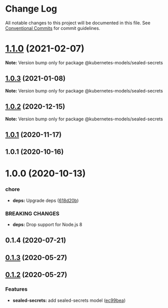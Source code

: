 # Change Log

All notable changes to this project will be documented in this file.
See [Conventional Commits](https://conventionalcommits.org) for commit guidelines.

# [1.1.0](https://github.com/tommy351/kubernetes-models-ts/compare/@kubernetes-models/sealed-secrets@1.0.3...@kubernetes-models/sealed-secrets@1.1.0) (2021-02-07)

**Note:** Version bump only for package @kubernetes-models/sealed-secrets





## [1.0.3](https://github.com/tommy351/kubernetes-models-ts/compare/@kubernetes-models/sealed-secrets@1.0.2...@kubernetes-models/sealed-secrets@1.0.3) (2021-01-08)

**Note:** Version bump only for package @kubernetes-models/sealed-secrets





## [1.0.2](https://github.com/tommy351/kubernetes-models-ts/compare/@kubernetes-models/sealed-secrets@1.0.1...@kubernetes-models/sealed-secrets@1.0.2) (2020-12-15)

**Note:** Version bump only for package @kubernetes-models/sealed-secrets





## [1.0.1](https://github.com/tommy351/kubernetes-models-ts/compare/@kubernetes-models/sealed-secrets@1.0.1...@kubernetes-models/sealed-secrets@1.0.1) (2020-11-17)



## 1.0.1 (2020-10-16)



# 1.0.0 (2020-10-13)


### chore

* **deps:** Upgrade deps ([618d20b](https://github.com/tommy351/kubernetes-models-ts/commit/618d20b202ed91ee43814aa69e08a84f21d8ae1b))


### BREAKING CHANGES

* **deps:** Drop support for Node.js 8



## 0.1.4 (2020-07-21)



## [0.1.3](https://github.com/tommy351/kubernetes-models-ts/compare/@kubernetes-models/sealed-secrets@0.1.2...@kubernetes-models/sealed-secrets@0.1.3) (2020-05-27)



## [0.1.2](https://github.com/tommy351/kubernetes-models-ts/compare/ec99bead130d257e849ec259cfd781709e481ab3...@kubernetes-models/sealed-secrets@0.1.2) (2020-05-27)


### Features

* **sealed-secrets:** add sealed-secrets model ([ec99bea](https://github.com/tommy351/kubernetes-models-ts/commit/ec99bead130d257e849ec259cfd781709e481ab3))
